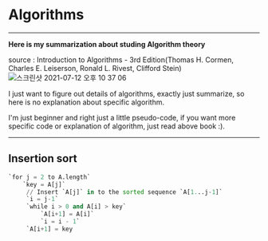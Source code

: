 
# Algorithms
------
__Here is my summarization about studing Algorithm theory__</br>

source : Introduction to Algorithms - 3rd Edition(Thomas H. Cormen, Charles E. Leiserson, Ronald L. Rivest, Clifford Stein)</br>
![스크린샷 2021-07-12 오후 10 37 06](https://user-images.githubusercontent.com/46857352/125296884-b270c580-e361-11eb-9dc5-fbb9f762b513.png)

I just want to figure out details of algorithms, exactly just summarize, so here is no explanation about specific algorithm.</br>

I'm just beginner and right just a little pseudo-code, if you want more specific code or explanation of algorithm, just read above book :).</br>

----------

## Insertion sort
```python
`for j = 2 to A.length`
    `key = A[j]`
     // Insert `A[j]` in to the sorted sequence `A[1...j-1]`
     `i = j-1`
     `while i > 0 and A[i] > key`
         `A[i+1] = A[i]`
         `i = i - 1`
     `A[i+1] = key
```
